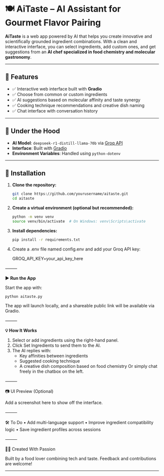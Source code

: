 # 🍽️ AiTaste – AI Assistant for Gourmet Flavor Pairing

**AiTaste** is a web app powered by AI that helps you create innovative and scientifically grounded ingredient combinations. With a clean and interactive interface, you can select ingredients, add custom ones, and get suggestions from an **AI chef specialized in food chemistry and molecular gastronomy**.

---

## 🚀 Features

- ✅ Interactive web interface built with **Gradio**
- ✅ Choose from common or custom ingredients
- ✅ AI suggestions based on molecular affinity and taste synergy
- ✅ Cooking technique recommendations and creative dish naming
- ✅ Chat interface with conversation history

---

## 🧠 Under the Hood

- **AI Model**: `deepseek-r1-distill-llama-70b` via [Groq API](https://groq.com/)
- **Interface**: Built with [Gradio](https://www.gradio.app/)
- **Environment Variables**: Handled using `python-dotenv`

---

## 🔧 Installation

1. **Clone the repository:**

   ```bash
   git clone https://github.com/yourusername/aitaste.git
   cd aitaste


2.	**Create a virtual environment (optional but recommended):**

    ```bash
    python -m venv venv
    source venv/bin/activate  # On Windows: venv\Scripts\activate


3.	**Install dependencies:**

    ```bash
    pip install -r requirements.txt


4.	Create a .env file named config.env and add your Groq API key:

    GROQ_API_KEY=your_api_key_here


⸻

**▶️ Run the App**

Start the app with:

    python aitaste.py

The app will launch locally, and a shareable public link will be available via Gradio.

⸻

**💡 How It Works**
1.	Select or add ingredients using the right-hand panel.
2.	Click Set Ingredients to send them to the AI.
3.	The AI replies with:
    - Key affinities between ingredients
    - Suggested cooking technique
    - A creative dish composition based on food chemistry
Or simply chat freely in the chatbox on the left.

⸻

📷 UI Preview (Optional)

Add a screenshot here to show off the interface.


⸻

🛠️ To Do
	•	Add multi-language support
	•	Improve ingredient compatibility logic
	•	Save ingredient profiles across sessions

⸻

🧑‍🍳 Created With Passion

Built by a food lover combining tech and taste. Feedback and contributions are welcome!

---
